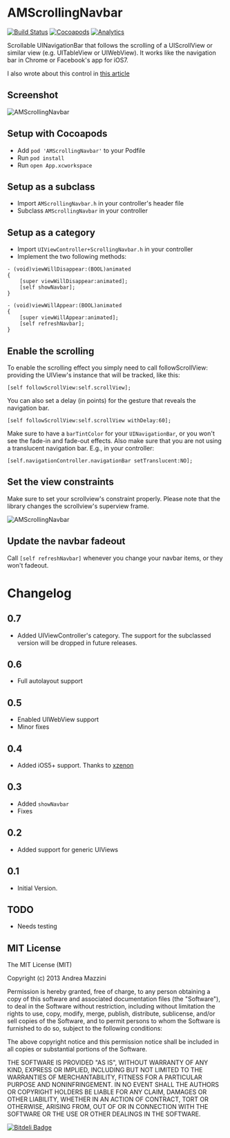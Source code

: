 AMScrollingNavbar
=================

[![Build Status](https://travis-ci.org/andreamazz/AMScrollingNavbar.png)](https://travis-ci.org/andreamazz/AMScrollingNavbar)
[![Cocoapods](https://cocoapod-badges.herokuapp.com/v/AMScrollingNavbar/badge.png)](http://beta.cocoapods.org/?q=amscrollingnavbar)
[![Analytics](https://ga-beacon.appspot.com/UA-42282237-8/AMScrollingNavbar/README)](https://github.com/igrigorik/ga-beacon)

Scrollable UINavigationBar that follows the scrolling of a UIScrollView or similar view (e.g. UITableView or UIWebView). 
It works like the navigation bar in Chrome or Facebook's app for iOS7.  

I also wrote about this control in [this article](http://andreamazz.github.io/blog/2014/02/01/amscrollingnavbar-creating-a-cocoapod/)

Screenshot
--------------------
![AMScrollingNavbar](http://www.eflatgames.com/github/AMScrollingNavbar3.gif)

Setup with Cocoapods
--------------------
* Add ```pod 'AMScrollingNavbar'``` to your Podfile
* Run ```pod install```
* Run ```open App.xcworkspace```

Setup as a subclass
--------------------
* Import ```AMScrollingNavbar.h``` in your controller's header file
* Subclass ```AMScrollingNavbar``` in your controller

Setup as a category
--------------------
* Import ```UIViewController+ScrollingNavbar.h``` in your controller
* Implement the two following methods:
```objc
- (void)viewWillDisappear:(BOOL)animated
{
	[super viewWillDisappear:animated];
	[self showNavbar];
}

- (void)viewWillAppear:(BOOL)animated
{
	[super viewWillAppear:animated];
	[self refreshNavbar];
}
```

Enable the scrolling
--------------------
To enable the scrolling effect you simply need to call followScrollView: providing the UIView's instance that will be tracked, like this:
```objc
[self followScrollView:self.scrollView];
```
You can also set a delay (in points) for the gesture that reveals the navigation bar.
```objc
[self followScrollView:self.scrollView withDelay:60];
```

Make sure to have a ```barTintColor``` for your ```UINavigationBar```, or you won't see the fade-in and fade-out effects.
Also make sure that you are not using a translucent navigation bar. E.g., in your controller:
```objc
[self.navigationController.navigationBar setTranslucent:NO];
```

Set the view constraints
--------------------
Make sure to set your scrollview's constraint properly. Please note that the library changes the scrollview's superview frame.

![AMScrollingNavbar](http://www.eflatgames.com/github/AMScrollingNavbarLayout.png)

Update the navbar fadeout
--------------------
Call ```[self refreshNavbar]``` whenever you change your navbar items, or they won't fadeout.

Changelog 
==================

0.7
--------------------
- Added UIViewController's category. The support for the subclassed version will be dropped in future releases.

0.6
--------------------
- Full autolayout support

0.5
--------------------
- Enabled UIWebView support
- Minor fixes

0.4
--------------------
- Added iOS5+ support. Thanks to [xzenon](https://github.com/xzenon)

0.3
--------------------
- Added ```showNavbar```
- Fixes

0.2
--------------------
- Added support for generic UIViews

0.1
--------------------
- Initial Version.

TODO
--------------------
* Needs testing

MIT License
--------------------
The MIT License (MIT)

Copyright (c) 2013 Andrea Mazzini

Permission is hereby granted, free of charge, to any person obtaining a copy of
this software and associated documentation files (the "Software"), to deal in
the Software without restriction, including without limitation the rights to
use, copy, modify, merge, publish, distribute, sublicense, and/or sell copies of
the Software, and to permit persons to whom the Software is furnished to do so,
subject to the following conditions:

The above copyright notice and this permission notice shall be included in all
copies or substantial portions of the Software.

THE SOFTWARE IS PROVIDED "AS IS", WITHOUT WARRANTY OF ANY KIND, EXPRESS OR
IMPLIED, INCLUDING BUT NOT LIMITED TO THE WARRANTIES OF MERCHANTABILITY, FITNESS
FOR A PARTICULAR PURPOSE AND NONINFRINGEMENT. IN NO EVENT SHALL THE AUTHORS OR
COPYRIGHT HOLDERS BE LIABLE FOR ANY CLAIM, DAMAGES OR OTHER LIABILITY, WHETHER
IN AN ACTION OF CONTRACT, TORT OR OTHERWISE, ARISING FROM, OUT OF OR IN
CONNECTION WITH THE SOFTWARE OR THE USE OR OTHER DEALINGS IN THE SOFTWARE.


[![Bitdeli Badge](https://d2weczhvl823v0.cloudfront.net/andreamazz/amscrollingnavbar/trend.png)](https://bitdeli.com/free "Bitdeli Badge")